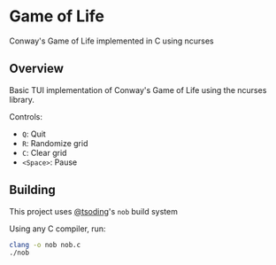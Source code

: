 # Game of Life

Conway's Game of Life implemented in C using ncurses

## Overview

Basic TUI implementation of Conway's Game of Life using the ncurses library. 

Controls:
- `Q`: Quit
- `R`: Randomize grid
- `C`: Clear grid
- `<Space>`: Pause

## Building

This project uses [@tsoding](https://github.com/tsoding)'s `nob` build system

Using any C compiler, run:

```sh
clang -o nob nob.c
./nob
```
